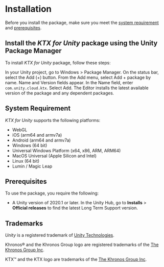 # Installation

Before you install the package, make sure you meet the [system requirement](#system-requirement) and [prerequisites](#prerequisites).

## Install the *KTX for Unity* package using the Unity Package Manager

To install *KTX for Unity* package, follow these steps:

In your Unity project, go to Windows > Package Manager.
On the status bar, select the Add (+) button.
From the Add menu, select Add + package by name. Name and Version fields appear.
In the Name field, enter `com.unity.cloud.ktx`.
Select Add.
The Editor installs the latest available version of the package and any dependent packages.

## System Requirement

*KTX for Unity* supports the following platforms:

- WebGL
- iOS (arm64 and armv7a)
- Android (arm64 and armv7a)
- Windows (64 bit)
- Universal Windows Platform (x64, x86, ARM, ARM64)
- MacOS Universal (Apple Silicon and Intel)
- Linux (64 bit)
- Lumin / Magic Leap

## Prerequisites

To use the package, you require the following:

* A Unity version of 2020.1 or later. In the Unity Hub, go to **Installs** > **Official releases** to find the latest Long Term Support version.

## Trademarks

*Unity* is a registered trademark of [Unity Technologies][unity].

Khronos&reg; and the Khronos Group logo are registered trademarks of the [The Khronos Group Inc][khronos].

KTX&trade; and the KTX logo are trademarks of the [The Khronos Group Inc][khronos].

[khronos]: https://www.khronos.org
[unity]: https://unity.com
